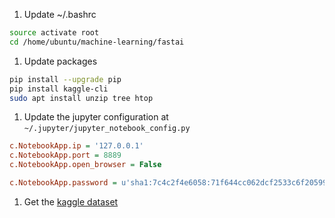 1. Update ~/.bashrc
```bash
source activate root
cd /home/ubuntu/machine-learning/fastai
```
1. Update packages
```bash
pip install --upgrade pip
pip install kaggle-cli
sudo apt install unzip tree htop
```

1. Update the jupyter configuration at `~/.jupyter/jupyter_notebook_config.py`
```ini
c.NotebookApp.ip = '127.0.0.1'
c.NotebookApp.port = 8889
c.NotebookApp.open_browser = False

c.NotebookApp.password = u'sha1:7c4c2f4e6058:71f644cc062dcf2533c6f205993ebe04d6e8406c'
```

1. Get the [kaggle dataset](http://wiki.fast.ai/index.php/Kaggle_CLI)
